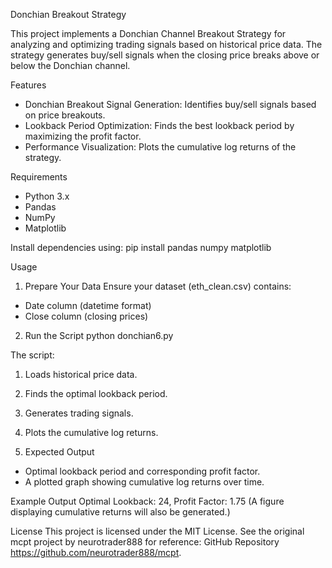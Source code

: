 Donchian Breakout Strategy

This project implements a Donchian Channel Breakout Strategy for analyzing and optimizing trading signals based on historical price data. The strategy generates buy/sell signals when the closing price breaks above or below the Donchian channel.

Features
- Donchian Breakout Signal Generation: Identifies buy/sell signals based on price breakouts.
- Lookback Period Optimization: Finds the best lookback period by maximizing the profit factor.
- Performance Visualization: Plots the cumulative log returns of the strategy.

Requirements
- Python 3.x
- Pandas
- NumPy
- Matplotlib

Install dependencies using:
pip install pandas numpy matplotlib

Usage
1. Prepare Your Data
Ensure your dataset (eth_clean.csv) contains:
- Date column (datetime format)
- Close column (closing prices)

2. Run the Script
python donchian6.py

The script:
1. Loads historical price data.
2. Finds the optimal lookback period.
3. Generates trading signals.
4. Plots the cumulative log returns.

3. Expected Output
- Optimal lookback period and corresponding profit factor.
- A plotted graph showing cumulative log returns over time.

Example Output
Optimal Lookback: 24, Profit Factor: 1.75
(A figure displaying cumulative returns will also be generated.)

License
This project is licensed under the MIT License. See the original mcpt project by neurotrader888 for reference: GitHub Repository https://github.com/neurotrader888/mcpt.
